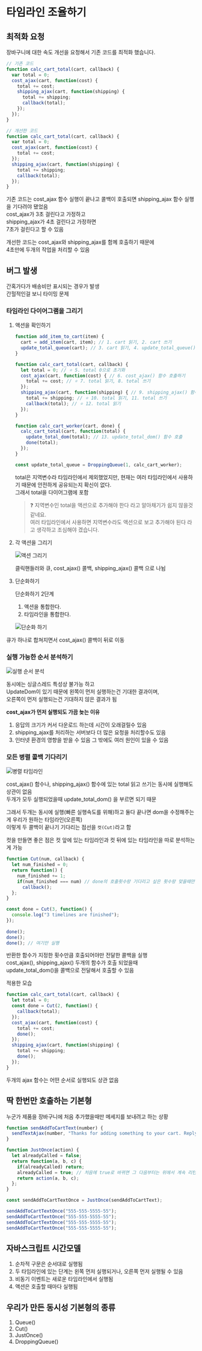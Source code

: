 # 타임라인 조율하기

## 최적화 요청
장바구니에 대한 속도 개선을 요청해서 기존 코드를 최적화 했습니다.   
   
```ts
// 기존 코드
function calc_cart_total(cart, callback) {
  var total = 0;
  cost_ajax(cart, function(cost) {
    total += cost;
    shipping_ajax(cart, function(shipping) {
      total += shipping;
      callback(total);
    });
  });
}

// 개선한 코드
function calc_cart_total(cart, callback) {
  var total = 0;
  cost_ajax(cart, function(cost) {
    total += cost;
  });
  shipping_ajax(cart, function(shipping) {
    total += shipping;
    callback(total);
  });
}
```
기존 코드는 cost_ajax 함수 실행이 끝나고 콜백이 호출되면 shipping_ajax 함수 실행을 기다려야 됐었음   
cost_ajax가 3초 걸린다고 가정하고   
shipping_ajax가 4초 걸린다고 가정하면   
7초가 걸린다고 할 수 있음   
   
개선한 코드는
cost_ajax와 shipping_ajax를 함께 호출하기 때문에   
4초만에 두개의 작업을 처리할 수 있음

## 버그 발생
간혹가다가 배송비만 표시되는 경우가 발생   
간헐적인걸 보니 타이밍 문제

### 타임라인 다이어그램을 그리기
1. 액션을 확인하기

    ```ts
    function add_item_to_cart(item) {
      cart = add_item(cart, item); // 1. cart 읽기, 2. cart 쓰기
      update_total_queue(cart); // 3. cart 읽기, 4. update_total_queue() 함수 호출하기
    }

    function calc_cart_total(cart, callback) { 
      let total = 0; // ⭐️ 5. total 0으로 초기화
      cost_ajax(cart, function(cost) { // 6. cost_ajax() 함수 호출하기
        total += cost; // ⭐️ 7. total 읽기, 8. total 쓰기
      });
      shipping_ajax(cart, function(shipping) { // 9. shipping_ajax() 함수 호출하기
        total += shipping; // ⭐️ 10. total 읽기, 11. total 쓰기
        callback(total); // ⭐️ 12. total 읽기
      });
    }

    function calc_cart_worker(cart, done) {
      calc_cart_total(cart, function(total) {
        update_total_dom(total); // 13. update_total_dom() 함수 호출
        done(total);
      });
    }

    const update_total_queue = DroppingQueue(1, calc_cart_worker);
    ```
    total은 지역변수라 타임라인에서 제외했었지만, 현재는 여러 타임라인에서 사용하기 때문에 안전하게 공유되는지 확신이 없다.   
    그래서 total을 다이어그램에 포함   

    > ❓ 지역변수인 total을 액션으로 추가해야 한다 라고 알아채기가 쉽지 않을것 같네요.   
    > 여러 타임라인에서 사용하면 지역변수라도 액션으로 보고 추가해야 된다 라고 생각하고 조심해야 겠습니다.

2. 각 액션을 그리기

    ![액션 그리기](./img/액션그리기.jpg)
   
    클릭핸들러와 큐, cost_ajax() 콜백, shipping_ajax() 콜백 으로 나뉨   
   
3. 단순화하기
    
    단순화하기 2단계   
    
    1. 액션을 통합한다.
    2. 타임라인을 통합한다.
       
    ![단순화 하기](./img/단순화하기.jpg)
   
큐가 하나로 합쳐지면서 cost_ajax() 콜백이 뒤로 이동

### 실행 가능한 순서 분석하기

![실행 순서 분석](./img/실행순서.jpg)

동시에는 싱글스레드 특성상 불가능 하고   
UpdateDom이 있기 때문에 왼쪽이 먼저 실행하는건 기대한 결과이며,   
오른쪽이 먼저 실행되는건 기대하지 않은 결과가 됨   
    
**cost_ajax가 먼저 실행되도 가끔 늦는 이유**
1. 응답의 크기가 커서 다운로드 하는데 시간이 오래걸릴수 있음
2. shipping_ajax를 처리하는 서버보다 더 많은 요청을 처리할수도 있음
3. 인터넷 환경의 영향을 받을 수 있음
그 밖에도 여러 원인이 있을 수 있음


### 모든 병렬 콜백 기다리기

![병렬 타임라인](./img/원하는%20타임라인.jpg)

cost_ajax() 함수나, shipping_ajax() 함수에 있는 total 읽고 쓰기는 동시에 실행해도 상관이 없음   
두개가 모두 실행되었을때 update_total_dom() 을 부르면 되기 때문   
   
그래서 두개는 동시에 실행(빠른 실행속도를 위해)하고 둘다 끝나면 dom을 수정해주는게 우리가 원하는 타임라인(오른쪽)   
이렇게 두 콜백이 끝나기 기다리는 점선을 `컷(Cut)`라고 함    
   
컷을 만들면 좋은 점은 컷 앞에 있는 타임라인과 컷 뒤에 있는 타임라인을 따로 분석하는게 가능

```ts
function Cut(num, callback) {
  let num_finished = 0; 
  return function() {
    num_finished += 1;
    if(num_finished === num) // done의 호출횟수랑 기다리고 싶은 횟수랑 맞을때만 콜백 실행
      callback();
  };
}

const done = Cut(3, function() {
  console.log("3 timelines are finished");
});
  
done();
done();
done(); // 여기만 실행
```
반환한 함수가 지정한 횟수만큼 호출되어야만 전달한 콜백을 실행   
cost_ajax(), shipping_ajax() 두개의 함수가 호출 되었을때   
update_total_dom()을 콜백으로 전달해서 호출할 수 있음   
   
적용한 모습
```ts
function calc_cart_total(cart, callback) {
  let total = 0;
  const done = Cut(2, function() {
    callback(total);
  });
  cost_ajax(cart, function(cost) {
    total += cost;
    done();
  });
  shipping_ajax(cart, function(shipping) {
    total += shipping;
    done();
  });
}
```
두개의 ajax 함수는 어떤 순서로 실행되도 상관 없음

## 딱 한번만 호출하는 기본형

누군가 제품을 장바구니에 처음 추가했을때만 메세지를 보내려고 하는 상황

```ts
function sendAddToCartText(number) {
  sendTextAjax(number, "Thanks for adding something to your cart. Reply if you have any questions!");
}

function JustOnce(action) {
  let alreadyCalled = false;
  return function(a, b, c) {
    if(alreadyCalled) return;
    alreadyCalled = true; // 처음에 true로 바뀌면 그 다음부터는 위에서 계속 리턴됨
    return action(a, b, c);
  };
}

const sendAddToCartTextOnce = JustOnce(sendAddToCartText);

sendAddToCartTextOnce("555-555-5555-55");
sendAddToCartTextOnce("555-555-5555-55");
sendAddToCartTextOnce("555-555-5555-55");
sendAddToCartTextOnce("555-555-5555-55");
```

## 자바스크립트 시간모델

1. 순차적 구문은 순서대로 실행됨
2. 두 타임라인에 있는 단계는 왼쪽 먼저 실행되거나, 오른쪽 먼저 실행될 수 있음
3. 비동기 이벤트는 새로운 타임라인에서 실행됨
4. 액션은 호출할 때마다 실행됨

## 우리가 만든 동시성 기본형의 종류
1. Queue()
2. Cut()
3. JustOnce()
4. DroppingQueue()
